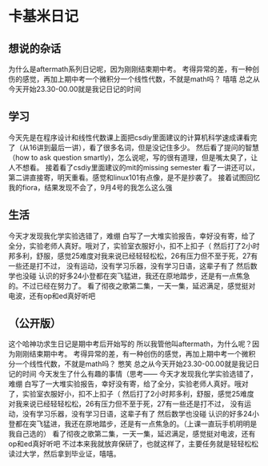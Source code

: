 # 卡基米日记

## 想说的杂话
为什么是aftermath系列日记呢，因为刚刚结束期中考。
考得异常的差，有一种创伤的感觉，再加上期中考一个微积分一个线性代数，不就是math吗？
嘻嘻
总之从今天开始23.30-00.00就是我记日记的时间

## 学习
今天先是在程序设计和线性代数课上面把csdiy里面建议的计算机科学速成课看完了（从16讲到最后一讲），看了很多名词，但是没记住多少。
然后看了提问的智慧（how to ask question smartly)，怎么说呢，写的很有道理，但是嘴太臭了，让人不想看。
接着看了csdiy里面建议的mit的missing semester 看了一讲还可以，第二讲直接寄，明天重看。感觉和linux101有点像，是不是抄袭了。
接着试图回忆我的fiora，结果发现不会了，9月4号的我怎么这么强

## 生活
今天才发现我化学实验选错了，难绷
白写了一大堆实验报告，幸好没有寄，给了全分，实验老师人真好。哦对了，实验室衣服好小，扣不上扣子（
然后打了2小时邦多利，舒服，感觉25难度对我来说已经轻轻松松，26有压力但不至于死，27有一些还是打不过，
没有运动，没有学习乐器，没有学习日语，这辈子有了
然后数学也没碰
认识的好多24小登都在突飞猛进，我还在原地踏步，还是有一点焦急的。不过已经在努力了。
看了彻夜之歌第二集，一天一集，延迟满足，感觉挺对电波，还有op和ed真好听吧

## （公开版）
这个哈神功求生日记是期中考后开始写的
所以我管他叫aftermath，为什么呢？因为刚刚结束期中考。
考得异常的差，有一种创伤的感觉，再加上期中考一个微积分一个线性代数，不就是math吗？
憋笑
总之从今天开始23.30-00.00就是我记日记的时间
今天发生了什么有趣的事情（思考——
今天才发现我化学实验选错了，难绷
白写了一大堆实验报告，幸好没有寄，给了全分，实验老师人真好。哦对了，实验室衣服好小，扣不上扣子（
然后打了2小时邦多利，舒服，感觉25难度对我来说已经轻轻松松，26有压力但不至于死，27有一些还是打不过，
没有运动，没有学习乐器，没有学习日语，这辈子有了
然后数学也没碰
认识的好多24小登都在突飞猛进，我还在原地踏步，还是有一点焦急的。（上课一直玩手机明明是我自己选的）
看了彻夜之歌第二集，一天一集，延迟满足，感觉挺对电波，还有op和ed真好听吧
不过本来我就放弃保研了，也就这样了，主要任务就是轻轻松松读过大学，然后拿到毕业证，嘻嘻。